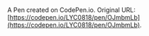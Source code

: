 # 

A Pen created on CodePen.io. Original URL: [https://codepen.io/LYC0818/pen/OJmbmLb](https://codepen.io/LYC0818/pen/OJmbmLb).



